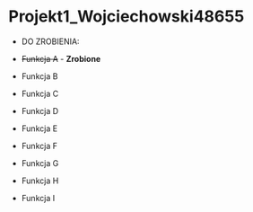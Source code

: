 # Projekt1_Wojciechowski48655

 * DO ZROBIENIA:

* <del>Funkcja A</del> - **Zrobione**
* Funkcja B
* Funkcja C
* Funkcja D
* Funkcja E
* Funkcja F
* Funkcja G
* Funkcja H
* Funkcja I

